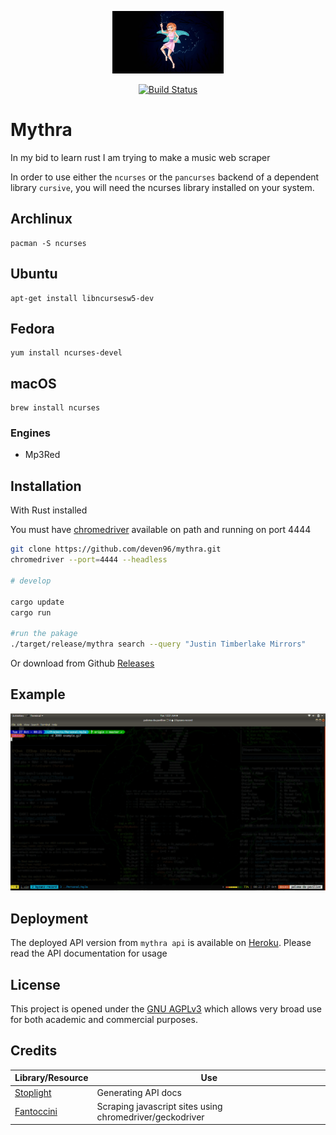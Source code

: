 <p align="center"><img src="assets/muse.jpeg" alt="mythra" height="100px"></p>

<div align="center">
  <a href="https://travis-ci.com/deven96/mythra">
    <img src="https://travis-ci.com/deven96/mythra.svg?branch=master" alt="Build Status">
  </a>
</div>

# Mythra

In my bid to learn rust I am trying to make a music web scraper



In order to use either the `ncurses` or the `pancurses` backend of a dependent library `cursive`, you will need the ncurses library installed on your system.

## Archlinux

```
pacman -S ncurses
```

## Ubuntu

```
apt-get install libncursesw5-dev
```

## Fedora

```
yum install ncurses-devel
```

## macOS

```
brew install ncurses
```

### Engines

- Mp3Red


## Installation
With Rust installed

You must have [chromedriver](https://chromedriver.chromium.org/) available on path and running on port 4444

```bash
git clone https://github.com/deven96/mythra.git
chromedriver --port=4444 --headless

# develop

cargo update
cargo run

#run the pakage
./target/release/mythra search --query "Justin Timberlake Mirrors"

```
Or download from Github [Releases](https://github.com/deven96/mythra/releases)

## Example

<p align="center"><img src="assets/example.gif" alt="mythra example"></p>

## Deployment

The deployed API version from `mythra api` is available on [Heroku](https://scalic.herokuapp.com). Please read the API documentation for usage

## License

This project is opened under the [GNU AGPLv3](https://github.com/deven96/mythra/blob/master/LICENSE) which allows very broad use for both academic and commercial purposes.


## Credits
Library/Resource | Use
------- | -----
[Stoplight](https://stoplight.io) | Generating API docs
[Fantoccini](https://github.com/jonhoo/fantoccini/) | Scraping javascript sites using chromedriver/geckodriver
